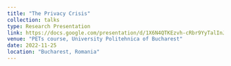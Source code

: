 ```yaml
---
title: "The Privacy Crisis"
collection: talks
type: Research Presentation
link: https://docs.google.com/presentation/d/1X6N4QTKEzvh-cRbr9YyTalInJbhEgbOWmrBBmaqsfYI/edit?usp=sharing
venue: "PETs course, University Politehnica of Bucharest"
date: 2022-11-25
location: "Bucharest, Romania"
---
```


